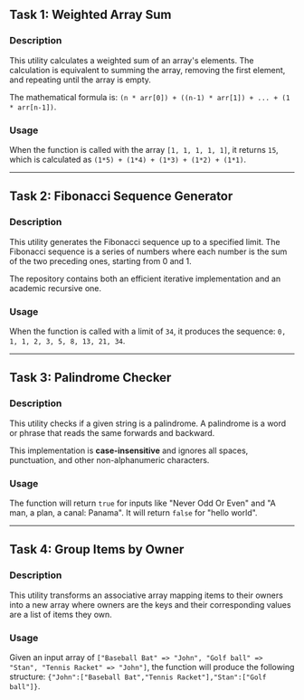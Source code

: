 ## Task 1: Weighted Array Sum

### Description
This utility calculates a weighted sum of an array's elements. The calculation is equivalent to summing the array, removing the first element, and repeating until the array is empty.

The mathematical formula is: `(n * arr[0]) + ((n-1) * arr[1]) + ... + (1 * arr[n-1])`.

### Usage
When the function is called with the array `[1, 1, 1, 1, 1]`, it returns `15`, which is calculated as `(1*5) + (1*4) + (1*3) + (1*2) + (1*1)`.

---

## Task 2: Fibonacci Sequence Generator

### Description
This utility generates the Fibonacci sequence up to a specified limit. The Fibonacci sequence is a series of numbers where each number is the sum of the two preceding ones, starting from 0 and 1.

The repository contains both an efficient iterative implementation and an academic recursive one.

### Usage
When the function is called with a limit of `34`, it produces the sequence: `0, 1, 1, 2, 3, 5, 8, 13, 21, 34`.

---

## Task 3: Palindrome Checker

### Description
This utility checks if a given string is a palindrome. A palindrome is a word or phrase that reads the same forwards and backward.

This implementation is **case-insensitive** and ignores all spaces, punctuation, and other non-alphanumeric characters.

### Usage
The function will return `true` for inputs like "Never Odd Or Even" and "A man, a plan, a canal: Panama". It will return `false` for "hello world".

---

## Task 4: Group Items by Owner

### Description
This utility transforms an associative array mapping items to their owners into a new array where owners are the keys and their corresponding values are a list of items they own.

### Usage
Given an input array of `["Baseball Bat" => "John", "Golf ball" => "Stan", "Tennis Racket" => "John"]`, the function will produce the following structure: `{"John":["Baseball Bat","Tennis Racket"],"Stan":["Golf ball"]}`.